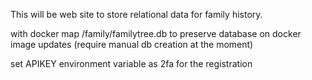 This will be web site to store relational data for family history.

with docker map /family/familytree.db to preserve database on docker image updates (require manual db creation at the moment)

set APIKEY environment variable as 2fa for the registration

